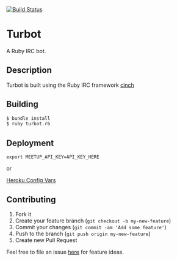 [![Build Status](https://travis-ci.org/rondale-sc/turbot.png)](https://travis-ci.org/rondale-sc/turbot)

# Turbot

A Ruby IRC bot.

## Description

Turbot is built using the Ruby IRC framework [cinch](https://github.com/cinchrb/cinch)

## Building

```bash
$ bundle install
$ ruby turbot.rb
```


## Deployment

```export MEETUP_API_KEY=API_KEY_HERE```

or

[Heroku Config Vars](https://devcenter.heroku.com/articles/config-vars)


## Contributing

1. Fork it
2. Create your feature branch (`git checkout -b my-new-feature`)
3. Commit your changes (`git commit -am 'Add some feature'`)
4. Push to the branch (`git push origin my-new-feature`)
5. Create new Pull Request

Feel free to file an issue [here](https://github.com/rondale-sc/turbot/issues) for feature ideas. 

